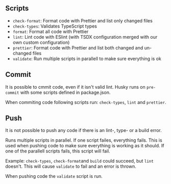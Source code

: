 ## Scripts

- `check-format`: Format code with Prettier and list only changed files
- `check-types`: Validates TypeScript types
- `format`: Format all code with Prettier
- `lint`: Lint code with ESlint (with TSDX configuration merged with our own custom configuration)
- `prettier`: Format code with Prettier and list both changed and un-changed files
- `validate`: Run multiple scripts in parallell to make sure everything is ok

## Commit

It is possible to cmmit code, even if it isn't valid lint. Husky runs on `pre-commit` with some scripts defined in package.json.

When commiting code following scripts run: `check-types`, `lint` and `prettier`.

## Push

It is not possible to push any code if there is an lint-, type- or a build error.

Runs multiple scripts in parallel. If one script failes, everything fails. This is used when pushing code to make sure everything is working as it should. If one of the parallell scripts fails, this script will fail.

Example: `check-types`, `check-format`and `build` could succeed, but `lint` doesn't. This will cause `validate` to fail and an error is thrown.

When pushing code the `validate` script is run.
